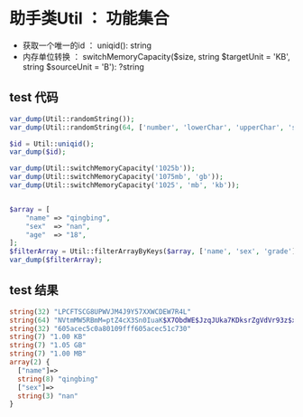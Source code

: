 # 助手类Util ： 功能集合
- 获取一个唯一的id ： uniqid(): string
- 内存单位转换 ： switchMemoryCapacity($size, string $targetUnit = 'KB', string $sourceUnit = 'B'): ?string


## test 代码

```php
var_dump(Util::randomString());
var_dump(Util::randomString(64, ['number', 'lowerChar', 'upperChar', 'special']));

$id = Util::uniqid();
var_dump($id);

var_dump(Util::switchMemoryCapacity('1025b'));
var_dump(Util::switchMemoryCapacity('1075mb', 'gb'));
var_dump(Util::switchMemoryCapacity('1025', 'mb', 'kb'));


$array = [
    "name" => "qingbing",
    "sex"  => "nan",
    "age"  => "18",
];
$filterArray = Util::filterArrayByKeys($array, ['name', 'sex', 'grade']);
var_dump($filterArray);
```

## test 结果

```php
string(32) "LPCFTSCG8UPWVJM4J9Y57XXWCDEW7R4L"
string(64) "NVtmMW5RBmM=ptZ4cX3Sn0IuaK$X7ObdWE$JzqJUka7KDksrZgVdVr93z$xU2U-K"
string(32) "605acec5c0a80109fff605acec51c730"
string(7) "1.00 KB"
string(7) "1.05 GB"
string(7) "1.00 MB"
array(2) {
  ["name"]=>
  string(8) "qingbing"
  ["sex"]=>
  string(3) "nan"
}
```
